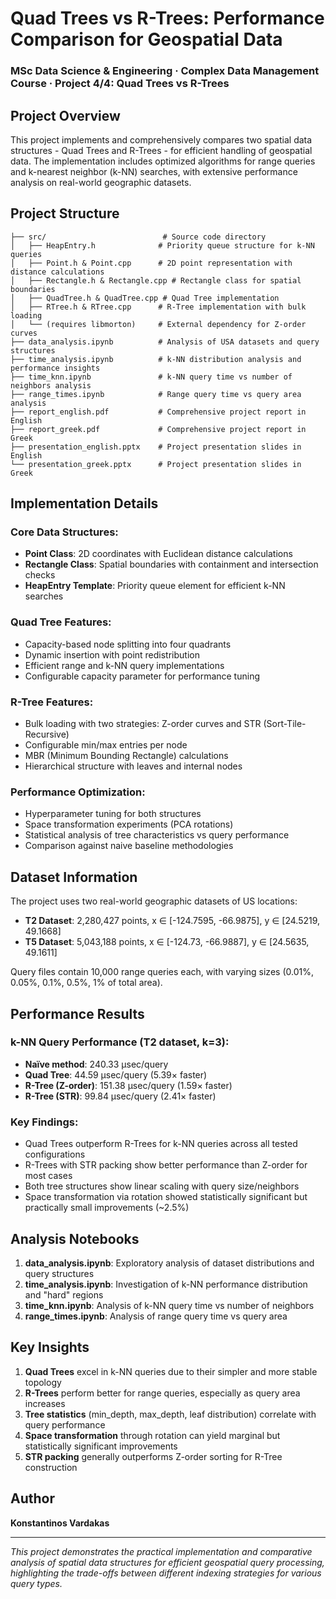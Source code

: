 # Quad Trees vs R-Trees: Performance Comparison for Geospatial Data

### MSc Data Science & Engineering · Complex Data Management Course · Project 4/4:  Quad Trees vs R-Trees

## Project Overview

This project implements and comprehensively compares two spatial data structures - Quad Trees and R-Trees - for efficient handling of geospatial data. The implementation includes optimized algorithms for range queries and k-nearest neighbor (k-NN) searches, with extensive performance analysis on real-world geographic datasets.

## Project Structure

```
├── src/                          # Source code directory
│   ├── HeapEntry.h              # Priority queue structure for k-NN queries
│   ├── Point.h & Point.cpp      # 2D point representation with distance calculations
│   ├── Rectangle.h & Rectangle.cpp # Rectangle class for spatial boundaries
│   ├── QuadTree.h & QuadTree.cpp # Quad Tree implementation
│   ├── RTree.h & RTree.cpp      # R-Tree implementation with bulk loading
│   └── (requires libmorton)     # External dependency for Z-order curves
├── data_analysis.ipynb          # Analysis of USA datasets and query structures
├── time_analysis.ipynb          # k-NN distribution analysis and performance insights
├── time_knn.ipynb               # k-NN query time vs number of neighbors analysis
├── range_times.ipynb            # Range query time vs query area analysis
├── report_english.pdf           # Comprehensive project report in English
├── report_greek.pdf             # Comprehensive project report in Greek
├── presentation_english.pptx    # Project presentation slides in English
└── presentation_greek.pptx      # Project presentation slides in Greek
```

## Implementation Details

### Core Data Structures:
- **Point Class**: 2D coordinates with Euclidean distance calculations
- **Rectangle Class**: Spatial boundaries with containment and intersection checks
- **HeapEntry Template**: Priority queue element for efficient k-NN searches

### Quad Tree Features:
- Capacity-based node splitting into four quadrants
- Dynamic insertion with point redistribution
- Efficient range and k-NN query implementations
- Configurable capacity parameter for performance tuning

### R-Tree Features:
- Bulk loading with two strategies: Z-order curves and STR (Sort-Tile-Recursive)
- Configurable min/max entries per node
- MBR (Minimum Bounding Rectangle) calculations
- Hierarchical structure with leaves and internal nodes

### Performance Optimization:
- Hyperparameter tuning for both structures
- Space transformation experiments (PCA rotations)
- Statistical analysis of tree characteristics vs query performance
- Comparison against naive baseline methodologies

## Dataset Information

The project uses two real-world geographic datasets of US locations:

- **T2 Dataset**: 2,280,427 points, x ∈ [-124.7595, -66.9875], y ∈ [24.5219, 49.1668]
- **T5 Dataset**: 5,043,188 points, x ∈ [-124.73, -66.9887], y ∈ [24.5635, 49.1611]

Query files contain 10,000 range queries each, with varying sizes (0.01%, 0.05%, 0.1%, 0.5%, 1% of total area).

## Performance Results

### k-NN Query Performance (T2 dataset, k=3):
- **Naïve method**: 240.33 μsec/query
- **Quad Tree**: 44.59 μsec/query (5.39× faster)
- **R-Tree (Z-order)**: 151.38 μsec/query (1.59× faster)
- **R-Tree (STR)**: 99.84 μsec/query (2.41× faster)

### Key Findings:
- Quad Trees outperform R-Trees for k-NN queries across all tested configurations
- R-Trees with STR packing show better performance than Z-order for most cases
- Both tree structures show linear scaling with query size/neighbors
- Space transformation via rotation showed statistically significant but practically small improvements (~2.5%)

## Analysis Notebooks

1. **data_analysis.ipynb**: Exploratory analysis of dataset distributions and query structures
2. **time_analysis.ipynb**: Investigation of k-NN performance distribution and "hard" regions
3. **time_knn.ipynb**: Analysis of k-NN query time vs number of neighbors
4. **range_times.ipynb**: Analysis of range query time vs query area


## Key Insights

1. **Quad Trees** excel in k-NN queries due to their simpler and more stable topology
2. **R-Trees** perform better for range queries, especially as query area increases
3. **Tree statistics** (min_depth, max_depth, leaf distribution) correlate with query performance
4. **Space transformation** through rotation can yield marginal but statistically significant improvements
5. **STR packing** generally outperforms Z-order sorting for R-Tree construction

## Author

**Konstantinos Vardakas**  

---

*This project demonstrates the practical implementation and comparative analysis of spatial data structures for efficient geospatial query processing, highlighting the trade-offs between different indexing strategies for various query types.*
